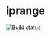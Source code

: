 # iprange

[![Build status](https://img.shields.io/travis/russtone/iprange.svg)](https://travis-ci.org/russtone/iprange)
